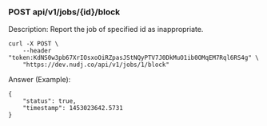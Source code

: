 ### POST api/v1/jobs/{id}/block

Description: Report the job of specified id as inappropriate.

```
curl -X POST \
    --header "token:KdNS0w3pb67XrIOsxoOiRZpasJStNQyPTV7J0DkMuO1ib0OMqEM7Rql6RS4g" \
    "https://dev.nudj.co/api/v1/jobs/1/block"
```

Answer (Example):

```
{
	"status": true,
	"timestamp": 1453023642.5731
}
```
